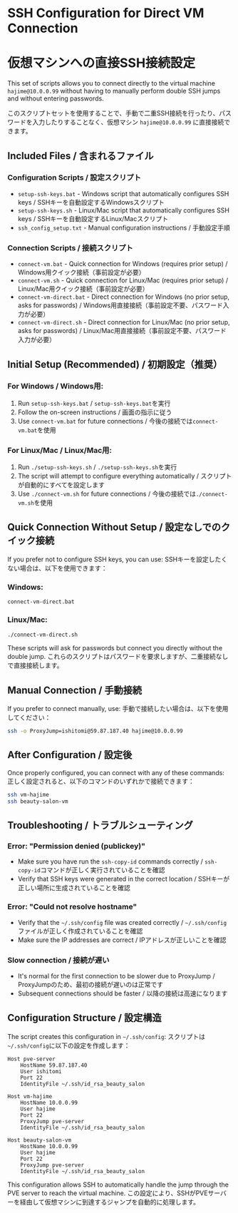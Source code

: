 # SSH Configuration for Direct VM Connection
# 仮想マシンへの直接SSH接続設定

This set of scripts allows you to connect directly to the virtual machine `hajime@10.0.0.99` without having to manually perform double SSH jumps and without entering passwords.

このスクリプトセットを使用することで、手動で二重SSH接続を行ったり、パスワードを入力したりすることなく、仮想マシン `hajime@10.0.0.99` に直接接続できます。

## Included Files / 含まれるファイル

### Configuration Scripts / 設定スクリプト
- `setup-ssh-keys.bat` - Windows script that automatically configures SSH keys / SSHキーを自動設定するWindowsスクリプト
- `setup-ssh-keys.sh` - Linux/Mac script that automatically configures SSH keys / SSHキーを自動設定するLinux/Macスクリプト
- `ssh_config_setup.txt` - Manual configuration instructions / 手動設定手順

### Connection Scripts / 接続スクリプト
- `connect-vm.bat` - Quick connection for Windows (requires prior setup) / Windows用クイック接続（事前設定が必要）
- `connect-vm.sh` - Quick connection for Linux/Mac (requires prior setup) / Linux/Mac用クイック接続（事前設定が必要）
- `connect-vm-direct.bat` - Direct connection for Windows (no prior setup, asks for passwords) / Windows用直接接続（事前設定不要、パスワード入力が必要）
- `connect-vm-direct.sh` - Direct connection for Linux/Mac (no prior setup, asks for passwords) / Linux/Mac用直接接続（事前設定不要、パスワード入力が必要）

## Initial Setup (Recommended) / 初期設定（推奨）

### For Windows / Windows用:
1. Run `setup-ssh-keys.bat` / `setup-ssh-keys.bat`を実行
2. Follow the on-screen instructions / 画面の指示に従う
3. Use `connect-vm.bat` for future connections / 今後の接続では`connect-vm.bat`を使用

### For Linux/Mac / Linux/Mac用:
1. Run `./setup-ssh-keys.sh` / `./setup-ssh-keys.sh`を実行
2. The script will attempt to configure everything automatically / スクリプトが自動的にすべてを設定します
3. Use `./connect-vm.sh` for future connections / 今後の接続では`./connect-vm.sh`を使用

## Quick Connection Without Setup / 設定なしでのクイック接続

If you prefer not to configure SSH keys, you can use:
SSHキーを設定したくない場合は、以下を使用できます：

### Windows:
```batch
connect-vm-direct.bat
```

### Linux/Mac:
```bash
./connect-vm-direct.sh
```

These scripts will ask for passwords but connect you directly without the double jump.
これらのスクリプトはパスワードを要求しますが、二重接続なしで直接接続します。

## Manual Connection / 手動接続

If you prefer to connect manually, use:
手動で接続したい場合は、以下を使用してください：

```bash
ssh -o ProxyJump=ishitomi@59.87.187.40 hajime@10.0.0.99
```

## After Configuration / 設定後

Once properly configured, you can connect with any of these commands:
正しく設定されると、以下のコマンドのいずれかで接続できます：

```bash
ssh vm-hajime
ssh beauty-salon-vm
```

## Troubleshooting / トラブルシューティング

### Error: "Permission denied (publickey)"
- Make sure you have run the `ssh-copy-id` commands correctly / `ssh-copy-id`コマンドが正しく実行されていることを確認
- Verify that SSH keys were generated in the correct location / SSHキーが正しい場所に生成されていることを確認

### Error: "Could not resolve hostname"
- Verify that the `~/.ssh/config` file was created correctly / `~/.ssh/config`ファイルが正しく作成されていることを確認
- Make sure the IP addresses are correct / IPアドレスが正しいことを確認

### Slow connection / 接続が遅い
- It's normal for the first connection to be slower due to ProxyJump / ProxyJumpのため、最初の接続が遅いのは正常です
- Subsequent connections should be faster / 以降の接続は高速になります

## Configuration Structure / 設定構造

The script creates this configuration in `~/.ssh/config`:
スクリプトは`~/.ssh/config`に以下の設定を作成します：

```
Host pve-server
    HostName 59.87.187.40
    User ishitomi
    Port 22
    IdentityFile ~/.ssh/id_rsa_beauty_salon

Host vm-hajime
    HostName 10.0.0.99
    User hajime
    Port 22
    ProxyJump pve-server
    IdentityFile ~/.ssh/id_rsa_beauty_salon

Host beauty-salon-vm
    HostName 10.0.0.99
    User hajime
    Port 22
    ProxyJump pve-server
    IdentityFile ~/.ssh/id_rsa_beauty_salon
```

This configuration allows SSH to automatically handle the jump through the PVE server to reach the virtual machine.
この設定により、SSHがPVEサーバーを経由して仮想マシンに到達するジャンプを自動的に処理します。